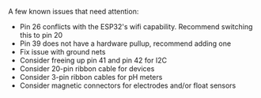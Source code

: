A few known issues that need attention:

-   Pin 26 conflicts with the ESP32's wifi capability. Recommend switching this to pin 20
-   Pin 39 does not have a hardware pullup, recommend adding one
-   Fix issue with ground nets
-   Consider freeing up pin 41 and pin 42 for I2C
-   Consider 20-pin ribbon cable for devices
-   Consider 3-pin ribbon cables for pH meters
-   Consider magnetic connectors for electrodes and/or float sensors
